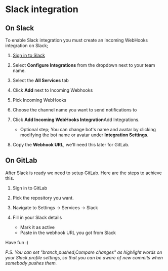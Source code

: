 # Slack integration

## On Slack

To enable Slack integration you must create an Incoming WebHooks integration on Slack;

1.  [Sign in to Slack](https://slack.com/signin)

1.  Select **Configure Integrations** from the dropdown next to your team name.

1.  Select the **All Services** tab

1.  Click **Add** next to Incoming Webhooks

1.  Pick Incoming WebHooks

1.  Choose the channel name you want to send notifications to

1.  Click **Add Incoming WebHooks Integration**Add Integrations.
    - Optional step; You can change bot's name and avatar by clicking modifying the bot name or avatar under **Integration Settings**.

1. Copy the **Webhook URL**, we'll need this later for GitLab.


## On GitLab

After Slack is ready we need to setup GitLab. Here are the steps to achieve this.

1.  Sign in to GitLab

1.  Pick the repository you want.

1.  Navigate to Settings -> Services -> Slack

1.  Fill in your Slack details

    - Mark it as active
    - Paste in the webhook URL you got from Slack

Have fun :)

*P.S. You can set "branch,pushed,Compare changes" as highlight words on your Slack profile settings, so that you can be aware of new commits when somebody pushes them.*

